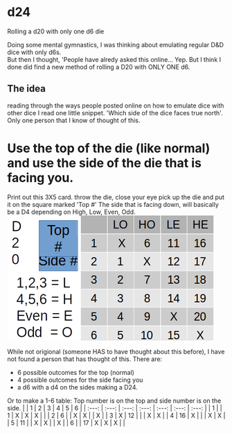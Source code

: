 # d24
Rolling a d20 with only one d6 die

Doing some mental gymnastics, I was thinking about emulating regular D&D dice with only d6s.  
But then I thought, 'People have alredy asked this online...  Yep.  But I think I done did find a new method of rolling a D20 with ONLY ONE d6.

## The idea
reading through the ways people posted online on how to emulate dice with other dice I read one little snippet.  'Which side of the dice faces true north'.  
Only one person that I know of thought of this.  

# Use the top of the die (like normal) and use the side of the die that is facing you.  

Print out this 3X5 card.  throw the die, close your eye pick up the die and put it on the square marked 'Top #'  The side that is facing down, will basically be a D4 depending on High, Low, Even, Odd.
![D20](d20.png)

While not origional (someone HAS to have thought about this before), I have not found a person that has thought of this.  There are:
* 6 possible outcomes for the top (normal)
* 4 possible outcomes for the side facing you
* a d6 with a d4 on the sides making a D24.

Or to make a 1-6 table: Top number is on the top and side number is on the side.
|  | 1 | 2 | 3 | 4 | 5 | 6 |
| :---: | :---: | :---: | :---: | :---: | :---: | :---: |
| 1 |   | 1 | X | X | X |   |
| 2 | 6 |   | X | X |   | X |
| 3 | X | 12 |   |   | X | X |
| 4 | 16 | X |   |   | X | X |
| 5 | 11 |   | X | X |   | X |
| 6 |   | 17 | X | X | X |   |
